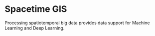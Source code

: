 Spacetime GIS
====================
Processing spatiotemporal big data provides data support for Machine Learning and Deep Learning.